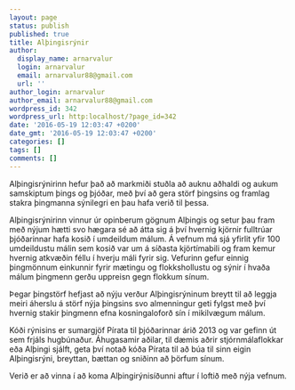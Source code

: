 ```yaml
---
layout: page
status: publish
published: true
title: Alþingisrýnir
author:
  display_name: arnarvalur
  login: arnarvalur
  email: arnarvalur88@gmail.com
  url: ''
author_login: arnarvalur
author_email: arnarvalur88@gmail.com
wordpress_id: 342
wordpress_url: http:localhost/?page_id=342
date: '2016-05-19 12:03:47 +0200'
date_gmt: '2016-05-19 12:03:47 +0200'
categories: []
tags: []
comments: []
---
```

<p>Alþingisrýnirinn hefur það að markmiði stuðla að auknu aðhaldi og aukum samskiptum þings og þjóðar, með því að gera störf þingsins og framlag stakra þingmanna sýnilegri en þau hafa verið til þessa.</p>
<p>Alþingisrýnirinn vinnur úr opinberum gögnum Alþingis og setur þau fram með nýjum hætti svo hægara sé að átta sig á því hvernig kjörnir fulltrúar þjóðarinnar hafa kosið í umdeildum málum. Á vefnum má sjá yfirlit yfir 100 umdeildustu málin sem kosið var um á síðasta kjörtímabili og fram kemur hvernig atkvæðin féllu í hverju máli fyrir sig. Vefurinn gefur einnig þingmönnum einkunnir fyrir mætingu og flokkshollustu og sýnir í hvaða málum þingmenn gerðu uppreisn gegn flokkum sínum.</p>
<p>Þegar þingstörf hefjast að nýju verður Alþingisrýninum breytt til að leggja meiri áherslu á störf nýja þingsins svo almenningur geti fylgst með því hvernig stakir þingmenn efna kosningaloforð sín í mikilvægum málum.</p>
<p>Kóði rýnisins er sumargjöf Pírata til þjóðarinnar árið 2013 og var gefinn út sem frjáls hugbúnaður. Áhugasamir aðilar, til dæmis aðrir stjórnmálaflokkar eða Alþingi sjálft, geta því notað kóða Pírata til að búa til sinn eigin Alþingisrýni, breyttan, bættan og sniðinn að þörfum sínum.</p>
<p>Verið er að vinna í að koma Alþingirýnisíðunni aftur í loftið með nýja vefnum.</p>
